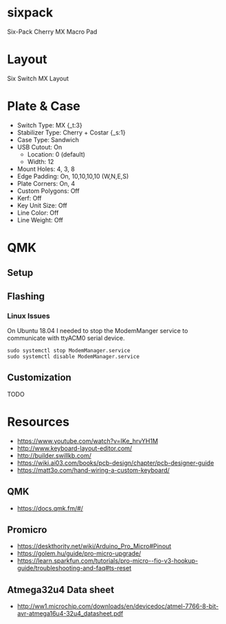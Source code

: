 # sixpack
Six-Pack Cherry MX Macro Pad

# Layout
Six Switch MX Layout

# Plate & Case

 * Switch Type: MX {_t:3}
 * Stabilizer Type: Cherry + Costar {_s:1}
 * Case Type: Sandwich
 * USB Cutout: On
   * Location: 0 (default)
   * Width: 12
 * Mount Holes: 4, 3, 8
 * Edge Padding: On, 10,10,10,10 (W,N,E,S)
 * Plate Corners: On, 4
 * Custom Polygons: Off
 * Kerf: Off
 * Key Unit Size: Off
 * Line Color: Off
 * Line Weight: Off

# QMK
## Setup
## Flashing
### Linux Issues
On Ubuntu 18.04 I needed to stop the ModemManger service to communicate with ttyACM0 serial device. 

    sudo systemctl stop ModemManager.service
    sudo systemctl disable ModemManager.service
    
 ## Customization
 TODO

# Resources
 * https://www.youtube.com/watch?v=IKe_hrvYH1M
 * http://www.keyboard-layout-editor.com/
 * http://builder.swillkb.com/
 * https://wiki.ai03.com/books/pcb-design/chapter/pcb-designer-guide
 * https://matt3o.com/hand-wiring-a-custom-keyboard/

## QMK
 * https://docs.qmk.fm/#/

## Promicro
 * https://deskthority.net/wiki/Arduino_Pro_Micro#Pinout
 * https://golem.hu/guide/pro-micro-upgrade/
 * https://learn.sparkfun.com/tutorials/pro-micro--fio-v3-hookup-guide/troubleshooting-and-faq#ts-reset

## Atmega32u4 Data sheet

 * http://ww1.microchip.com/downloads/en/devicedoc/atmel-7766-8-bit-avr-atmega16u4-32u4_datasheet.pdf
